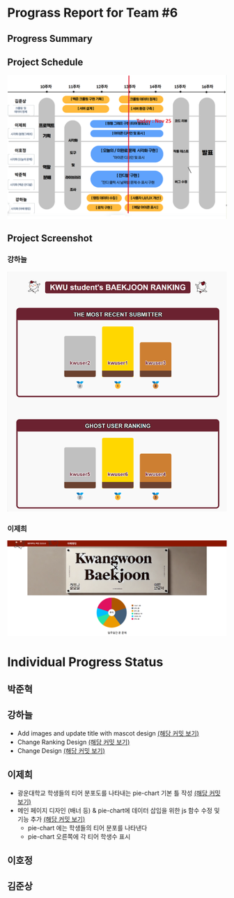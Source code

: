 # Prograss Report for Team #6
## Progress Summary


## Project Schedule
<!-- 여기다가  빨간줄 그은 이미지 넣으면 됨-->
![1차진행률](./mdImage/1차진행률.png)

## Project Screenshot
### 강하늘 
![강하늘](./mdImage/강하늘1차.png)  
### 이제희
![이제희](./mdImage/이제희_progrssmd1차.png)   
# Individual Progress Status
## 박준혁

## 강하늘
- Add images and update title with mascot design [(해당 커밋 보기)](https://github.com/sjml2002/oss_kwboj_6/commit/78b98c1add3c9226e22014d72fa188aa60d75b1b)<br/> 
- Change Ranking Design [(해당 커밋 보기)](https://github.com/sjml2002/oss_kwboj_6/commit/d85850c9f5f078140717682b2d37fab7f2b9864b)<br/>   
- Change Design [(해당 커밋 보기)](https://github.com/sjml2002/oss_kwboj_6/commit/7fe002701179663ff44faf8be9a26fcf6fe3ba95)<br/>
## 이제희
- 광운대학교 학생들의 티어 분포도를 나타내는 pie-chart 기본 틀 작성 [(해당 커밋 보기)](https://github.com/sjml2002/oss_kwboj_6/commit/46ba06613cfe9d24db815b329cab61d261753d36)<br/>
- 메인 페이지 디자인 (배너 등) & pie-chart에 데이터 삽입을 위한 js 함수 수정 및 기능 추가 [(해당 커밋 보기)](https://github.com/sjml2002/oss_kwboj_6/commit/362c205315553c4480432ac8ae78fc7fff4ee792)<br/>
  - pie-chart 에는 학생들의 티어 분포를 나타낸다
  - pie-chart 오른쪽에 각 티어 학생수 표시
## 이호정

## 김준상



